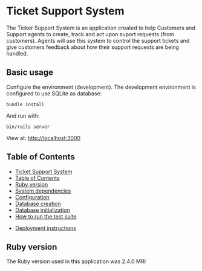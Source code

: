 # Ticket Support System

The Ticker Support System is an application created to help Customers and Support agents to create, track and act upon suport requests (from customers). Agents will use this system to control the support tickets and give customers feedback about how their support requests are being handled.

## Basic usage

Configure the environment (development). The development environment is configured to use SQLite as database:

```shell
bundle install
```

And run with:

```shell
bin/rails server
```

View at: [http://localhost:3000](http://localhost:3000)

## Table of Contents

* [Ticket Support System](#ticket-support-system)
* [Table of Contents](#table-of-contents)
* [Ruby version](#ruby-version)
* [System dependencies](#system-dependencies)
* [Configuration](#configuration)
* [Database creation](#database-creation)
* [Database initialization](#database-initialization)
* [How to run the test suite](how-to-run-the-test-suite)
<!--* Services (job queues, cache servers, search engines, etc.)-->
* [Deployment instructions](#deployment-instructions)

## Ruby version

The Ruby version used in this application was 2.4.0 MRI
